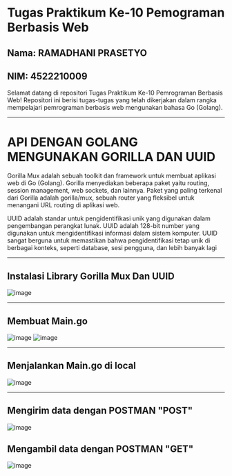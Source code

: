 # Tugas Praktikum Ke-10 Pemograman Berbasis Web

## Nama: RAMADHANI PRASETYO
## NIM: 4522210009

Selamat datang di repositori Tugas Praktikum Ke-10 Pemrograman Berbasis Web! Repositori ini berisi tugas-tugas yang telah dikerjakan dalam rangka mempelajari pemrograman berbasis web mengunakan bahasa Go (Golang).

---

# API DENGAN GOLANG MENGUNAKAN GORILLA DAN UUID
Gorilla Mux adalah sebuah toolkit dan framework untuk membuat aplikasi web di Go (Golang). Gorilla menyediakan beberapa paket yaitu routing, session management, web sockets, dan lainnya. Paket yang paling terkenal dari Gorilla adalah gorilla/mux, sebuah router yang fleksibel untuk menangani URL routing di aplikasi web.

UUID adalah standar untuk pengidentifikasi unik yang digunakan dalam pengembangan perangkat lunak. UUID adalah 128-bit number yang digunakan untuk mengidentifikasi informasi dalam sistem komputer. UUID sangat berguna untuk memastikan bahwa pengidentifikasi tetap unik di berbagai konteks, seperti database, sesi pengguna, dan lebih banyak lagi

---

## Instalasi Library Gorilla Mux Dan UUID
![image](https://github.com/ramadhaniprasety0/PrakPemrogramanBerbasisWeb/assets/109285562/2d1a20f3-8c52-44b2-bdbf-268bd120780b)

---

## Membuat Main.go
![image](https://github.com/ramadhaniprasety0/PrakPemrogramanBerbasisWeb/assets/109285562/bd14c630-4fa5-4725-9fb0-4f88c983de7e)
![image](https://github.com/ramadhaniprasety0/PrakPemrogramanBerbasisWeb/assets/109285562/7a980731-cbd1-457e-aba8-1f0b102b050a)

---

## Menjalankan Main.go di local
![image](https://github.com/ramadhaniprasety0/PrakPemrogramanBerbasisWeb/assets/109285562/89923a41-8962-4193-83a6-6d77ec542692)

---

## Mengirim data dengan POSTMAN "POST"
![image](https://github.com/ramadhaniprasety0/PrakPemrogramanBerbasisWeb/assets/109285562/bd3d2eab-300a-48f3-bab0-b8fd327f1117)

## Mengambil data dengan POSTMAN "GET"
![image](https://github.com/ramadhaniprasety0/PrakPemrogramanBerbasisWeb/assets/109285562/6586e038-6e1a-408c-9ff5-7767784d95e7)





